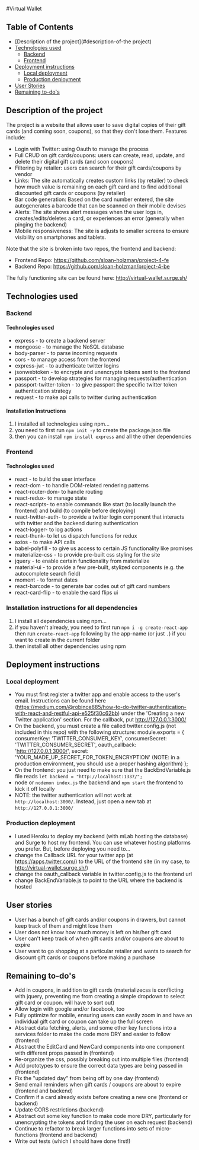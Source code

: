 #Virtual Wallet

## Table of Contents

- [Description of the project](#description-of-the project)
- [Technologies used](#technologies-used)
  - [Backend](#backend)
  - [Frontend](#frontend)
- [Deployment instructions](#deployment-instructions)
  - [Local deployment](#local-deployment)
  - [Production deployment](#production-deployment)
- [User Stories](#user-stories)
- [Remaining to-do's](#remaining-to-do's)


## Description of the project

The project is a website that allows user to save digital copies of their gift cards (and coming soon, coupons), so that they don't lose them.  Features include:

* Login with Twitter: using Oauth to manage the process
* Full CRUD on gift cards/coupons: users can create, read, update, and delete their digital gift cards (and soon coupons)
* Filtering by retailer: users can search for their gift cards/coupons by vendor
* Links: The site automatically creates custom links (by retailer) to check how much value is remaining on each gift card and to find additional discounted gift cards or coupons (by retailer)
* Bar code generation: Based on the card number entered, the site autogenerates a barcode that can be scanned on their mobile devises
* Alerts: The site shows alert messages when the user logs in, creates/edits/deletes a card, or experiences an error (generally when pinging the backend)
* Mobile responsiveness: The site is adjusts to smaller screens to ensure visibility on smartphones and tablets.

Note that the site is broken into two repos, the frontend and backend:

* Frontend Repo:  https://github.com/sloan-holzman/project-4-fe
* Backend Repo:  https://github.com/sloan-holzman/project-4-be

The fully functioning site can be found here: http://virtual-wallet.surge.sh/

## Technologies used

### Backend

#### Technologies used

* express - to create a backend server
* mongoose - to manage the NoSQL database
* body-parser - to parse incoming requests
* cors - to manage access from the frontend
* express-jwt - to authenticate twitter logins
* jsonwebtoken - to encrypte and unencrypte tokens sent to the frontend
* passport - to develop strategies for managing requests/authentication
* passport-twitter-token - to give passport the specific twitter token authentication strategy
* request - to make api calls to twitter during authentication


#### Installation Instructions

1. I installed all technologies using npm...
2. you need to first run `npm init -y` to create the package.json file
3. then you can install `npm install express` and all the other dependencies

### Frontend

#### Technologies used

* react - to build the user interface
* react-dom - to handle DOM-related rendering patterns
* react-router-dom- to handle routing
* react-redux- to manage state
* react-scripts- to enable commands like start (to locally launch the frontend) and build (to compile before deploying)
* react-twitter-auth- to provide a twitter login component that interacts with twitter and the backend during authentication
* react-logger- to log actions
* react-thunk- to let us dispatch functions for redux
* axios - to make API calls
* babel-polyfill - to give us access to certain JS functionality like promises
* materialize-css - to provide pre-built css styling for the site
* jquery - to enable certain functionality from materialize
* material-ui - to provide a few pre-built, stylized components (e.g. the autocomplete search field)
* moment - to format dates
* react-barcode - to generate bar codes out of gift card numbers
* react-card-flip - to enable the card flips ui

### Installation instructions for all dependencies

1. I install all dependencies using npm...
2. if you haven't already, you need to first run `npm i -g create-react-app` then run `create-react-app` following by the app-name (or just `.`) if you want to create in the current folder
3. then install all other dependencies using npm

## Deployment instructions

### Local deployment

* You must first register a twitter app and enable access to the user's email.  Instructions can be found here (https://medium.com/@robince885/how-to-do-twitter-authentication-with-react-and-restful-api-e525f30c62bb) under the 'Creating a new Twitter application' section.  For the callback, put http://127.0.0.1:3000/
* On the backend, you must create a file called twitter.config.js (not included in this repo) with the following structure:
  module.exports = {
    consumerKey: 'TWITTER_CONSUMER_KEY',
    consumerSecret: 'TWITTER_CONSUMER_SECRET',
    oauth_callback: 'http://127.0.0.1:3000/',
    secret: 'YOUR_MADE_UP_SECRET_FOR_TOKEN_ENCRYPTION' (NOTE: in a production environment, you should use a proper hashing algorithm)
  };
* On the frontend: you just need to make sure that the BackEndVariable.js file reads `let backend = "http://localhost:1337/";`
* node or `nodemon index.js` the backend and `npm start` the frontend to kick it off locally
* NOTE: the twitter authentication will not work at `http://localhost:3000/`.  Instead, just open a new tab at `http://127.0.0.1:3000/`

### Production deployment

* I used Heroku to deploy my backend (with mLab hosting the database) and Surge to host my frontend.  You can use whatever hosting platforms you prefer.  But, before deploying you need to...
* change the Callback URL for your twitter app (at https://apps.twitter.com/) to the URL of the frontend site (in my case, to http://virtual-wallet.surge.sh/)
* change the oauth_callback variable in twitter.config.js to the frontend url
* change BackEndVariable.js to point to the URL where the backend is hosted

## User stories

* User has a bunch of gift cards and/or coupons in drawers, but cannot keep track of them and might lose them
* User does not know how much money is left on his/her gift card
* User can't keep track of when gift cards and/or coupons are about to expire
* User want to go shopping at a particular retailer and wants to search for discount gift cards or coupons before making a purchase

## Remaining to-do's

* Add in coupons, in addition to gift cards (materializecss is conflicting with jquery, preventing me from creating a simple dropdown to select gift card or coupon. will have to sort out)
* Allow login with google and/or facebook, too
* Fully optimize for mobile, ensuring users can easily zoom in and have an individual gift card or coupon can take up the full screen
* Abstract data fetching, alerts, and some other key functions into a services folder to make the code more DRY and easier to follow (frontend)
* Abstract the EditCard and NewCard components into one component with different props passed in (frontend)
* Re-organize the css, possibly breaking out into multiple files (frontend)
* Add prototypes to ensure the correct data types are being passed in (frontend)
* Fix the "updated day" from being off by one day (frontend)
* Send email reminders when gift cards / coupons are about to expire (frontend and backend)
* Confirm if a card already exists before creating a new one (frontend or backend)
* Update CORS restrictions (backend)
* Abstract out some key function to make code more DRY, particularly for unencrypting the tokens and finding the user on each request (backend)
* Continue to refactor to break larger functions into sets of micro-functions (frontend and backend)
* Write out tests (which I should have done first!)
